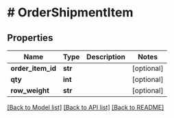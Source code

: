 # # OrderShipmentItem


## Properties 


Name | Type | Description | Notes
------------ | ------------- | ------------- | -------------
**order_item_id**| **str** |   | [optional]
**qty**| **int** |   | [optional]
**row_weight**| **str** |   | [optional]


[[Back to Model list]](../../README.md#models) [[Back to API list]](../../README.md#endpoints) [[Back to README]](../../README.md)

